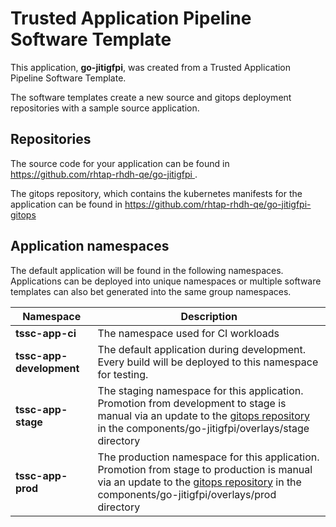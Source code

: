 # Trusted Application Pipeline Software Template

This application, **go-jitigfpi**, was created from a Trusted Application Pipeline Software Template.

The software templates create a new source and gitops deployment repositories with a sample source application. 

## Repositories

The source code for your application can be found in [https://github.com/rhtap-rhdh-qe/go-jitigfpi ](https://github.com/rhtap-rhdh-qe/go-jitigfpi ).
 
The gitops repository, which contains the kubernetes manifests for the application can be found in 
[https://github.com/rhtap-rhdh-qe/go-jitigfpi-gitops ](https://github.com/rhtap-rhdh-qe/go-jitigfpi-gitops ) 

## Application namespaces 

The default application will be found in the following namespaces. Applications can be deployed into unique namespaces or multiple software templates can also bet generated into the same group namespaces.  

|  Namespace   |  Description   |  
| -------- | -------- |
| **tssc-app-ci** | The namespace used for CI workloads |
| **tssc-app-development** | The default application during development. Every build will be deployed to this namespace for testing. |
| **tssc-app-stage** | The staging namespace for this application. Promotion from development to stage is manual via an update to the [gitops repository](https://github.com/rhtap-rhdh-qe/go-jitigfpi-gitops ) in the components/go-jitigfpi/overlays/stage directory |
| **tssc-app-prod** | The production namespace for this application. Promotion from stage to production is manual via an update to the [gitops repository](https://github.com/rhtap-rhdh-qe/go-jitigfpi-gitops ) in the components/go-jitigfpi/overlays/prod directory |